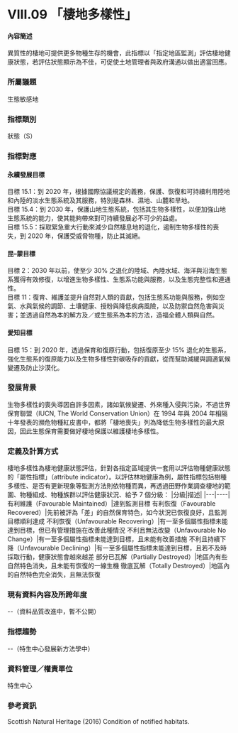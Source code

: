 # VIII.09 「棲地多樣性」

<script type="text/javascript" src="http://cdn.mathjax.org/mathjax/latest/MathJax.js?config=TeX-AMS-MML_HTMLorMML"></script>

#### 內容簡述
異質性的棲地可提供更多物種生存的機會，此指標以「指定地區監測」評估棲地健康狀態，若評估狀態顯示為不佳，可促使土地管理者與政府溝通以做出適當回應。

### 所屬議題
生態敏感地
### 指標類別
狀態（S）
### 指標對應
#### 永續發展目標
目標 15.1：到 2020 年，根據國際協議規定的義務，保護、恢復和可持續利用陸地和內陸的淡水生態系統及其服務，特別是森林、濕地、山麓和旱地。<br>
目標 15.4：到 2030 年，保護山地生態系統，包括其生物多樣性，以便加強山地生態系統的能力，使其能夠帶來對可持續發展必不可少的益處。<br>
目標 15.5：採取緊急重大行動來減少自然棲息地的退化，遏制生物多樣性的喪失，到 2020 年，保護受威脅物種，防止其滅絕。<br>
#### 昆–蒙目標
目標 2：2030 年以前，使至少 30% 之退化的陸域、內陸水域、海洋與沿海生態系獲得有效修復，以增進生物多樣性、生態系功能與服務，以及生態完整性和連通性。<br>
目標 11：復育、維護並提升自然對人類的貢獻，包括生態系功能與服務，例如空氣、水與氣候的調節、土壤健康、授粉與降低疾病風險，以及防禦自然危害與災害；並透過自然為本的解方及／或生態系為本的方法，造福全體人類與自然。<br>
#### 愛知目標
目標 15：到 2020 年，透過保育和復原行動，包括復原至少 15% 退化的生態系，強化生態系的復原能力以及生物多樣性對碳吸存的貢獻，從而幫助減緩與調適氣候變遷及防止沙漠化。
### 發展背景
生物多樣性的喪失導因自許多因素，諸如氣候變遷、外來種入侵與污染，不過世界保育聯盟（IUCN, The World Conservation Union）在 1994 年與 2004 年相隔十年發表的瀕危物種紅皮書中，都將「棲地喪失」列為降低生物多樣性的最大原因，因此生態保育需要做好棲地保護以維護棲地多樣性。
### 定義及計算方式
棲地多樣性為棲地健康狀態評估，針對各指定區域提供一套用以評估物種健康狀態的「屬性指標」（attribute indicator）。以評估林地健康為例，屬性指標包括樹種多樣性、是否有更新現象等監測方法則依物種而異，再透過田野作業調查棲地的範圍、物種組成、物種族群以評估健康狀況、給予 7 個分級：
|分級|描述|
|---|----|
有利維護（Favourable Maintained）|達到監測目標
有利恢復（Favourable Recovered）|先前被評為「差」的自然保育特色，如今狀況已恢復良好，且監測目標順利達成
不利恢復（Unfavourable Recovering）|有一至多個屬性指標未能達到目標，但已有管理措施在改善此種情況
不利且無法改變（Unfavourable No Change）|有一至多個屬性指標未能達到目標，且未能有改善措施
不利且持續下降（Unfavourable Declining）|有一至多個屬性指標未能達到目標，且若不及時採取行動，健康狀態會越來越差
部分已瓦解（Partially Destroyed）|地區內有些自然特色消失，且未能有恢復的一線生機
徹底瓦解（Totally Destroyed）|地區內的自然特色完全消失，且無法恢復
### 現有資料內容及所跨年度
--（資料品質改進中，暫不公開）
### 指標趨勢
--（特生中心發展新方法學中）
### 資料管理／權責單位
特生中心
### 參考資訊
Scottish Natural Heritage (2016) Condition of notified habitats.
